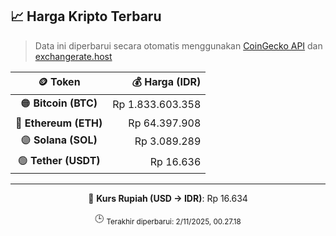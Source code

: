 

<!-- HARGA_KRIPTO -->
## 📈 Harga Kripto Terbaru

> Data ini diperbarui secara otomatis menggunakan [CoinGecko API](https://www.coingecko.com/) dan [exchangerate.host](https://exchangerate.host/)

<div align="center">

| 🪙 Token | 💰 Harga (IDR) |
|:------:|---------------:|
| 🟠 **Bitcoin (BTC)**   | Rp 1.833.603.358 |
| 🔵 **Ethereum (ETH)**  | Rp 64.397.908 |
| 🟣 **Solana (SOL)**    | Rp 3.089.289 |
| 🟢 **Tether (USDT)**   | Rp 16.636 |

---

💱 **Kurs Rupiah (USD → IDR)**: Rp 16.634

🕒 <sub>Terakhir diperbarui: 2/11/2025, 00.27.18</sub>

</div>
<!-- /HARGA_KRIPTO -->